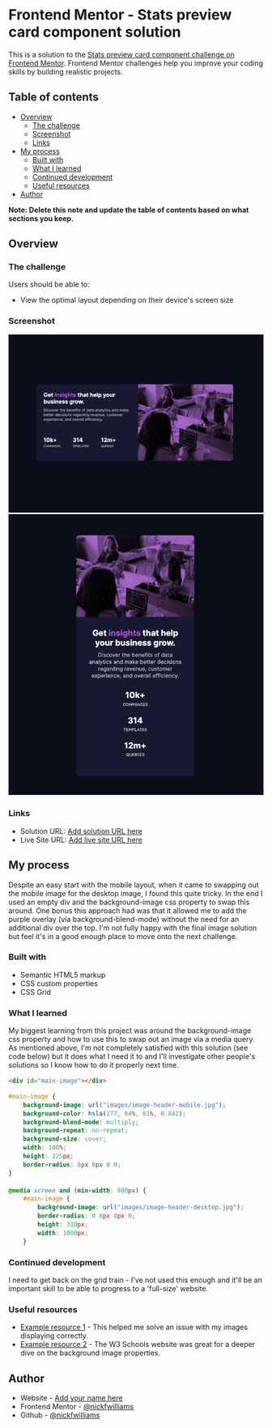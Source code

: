 # Frontend Mentor - Stats preview card component solution

This is a solution to the [Stats preview card component challenge on Frontend Mentor](https://www.frontendmentor.io/challenges/stats-preview-card-component-8JqbgoU62). Frontend Mentor challenges help you improve your coding skills by building realistic projects. 

## Table of contents

- [Overview](#overview)
  - [The challenge](#the-challenge)
  - [Screenshot](#screenshot)
  - [Links](#links)
- [My process](#my-process)
  - [Built with](#built-with)
  - [What I learned](#what-i-learned)
  - [Continued development](#continued-development)
  - [Useful resources](#useful-resources)
- [Author](#author)

**Note: Delete this note and update the table of contents based on what sections you keep.**

## Overview

### The challenge

Users should be able to:

- View the optimal layout depending on their device's screen size

### Screenshot

![](images/screenshot-desktop.png)
![](images/screenshot-mobile.png)

### Links

- Solution URL: [Add solution URL here](https://github.com/nickfwilliams/frontend-mentor/tree/master/StatsPreviewCard)
- Live Site URL: [Add live site URL here](https://nickfwilliams.github.io/frontend-mentor/StatsPreviewCard/index.html)

## My process

Despite an easy start with the mobile layout, when it came to swapping out the mobile image for the desktop image, I found this quite tricky. In the end I used an empty div and the background-image css property to swap this around. One bonus this approach had was that it allowed me to add the purple overlay (via background-blend-mode) without the need for an additional div over the top. I'm not fully happy with the final image solution but feel it's in a good enough place to move onto the next challenge.

### Built with

- Semantic HTML5 markup
- CSS custom properties
- CSS Grid

### What I learned

My biggest learning from this project was around the background-image css property and how to use this to swap out an image via a media query. As mentioned above, I'm not completely satisfied with this solution (see code below) but it does what I need it to and I'll investigate other people's solutions so I know how to do it properly next time.

```html
<div id="main-image"></div>
```
```css
#main-image {
    background-image: url("images/image-header-mobile.jpg");
    background-color: hsla(277, 64%, 61%, 0.842);
    background-blend-mode: multiply;
    background-repeat: no-repeat;
    background-size: cover;
    width: 100%;
    height: 225px;
    border-radius: 8px 8px 0 0;
}

@media screen and (min-width: 800px) {
    #main-image {
        background-image: url("images/image-header-desktop.jpg");
        border-radius: 0 8px 8px 0;
        height: 310px;
        width: 1000px;
    }

```

### Continued development

I need to get back on the grid train - I've not used this enough and it'll be an important skill to be able to progress to a 'full-size' website.

### Useful resources

- [Example resource 1](https://stackoverflow.com/questions/21374534/css-background-image-not-loading) - This helped me solve an issue with my images displaying correctly.
- [Example resource 2](https://www.w3schools.com/cssref/pr_background-image.asp) - The W3 Schools website was great for a deeper dive on the background image properties.


## Author

- Website - [Add your name here](https://nickfwilliams.co.uk)
- Frontend Mentor - [@nickfwilliams](https://www.frontendmentor.io/profile/nickfwilliams)
- Github - [@nickfwilliams](https://github.com/nickfwilliams)
